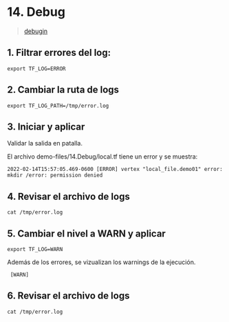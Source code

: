 # 14. Debug <!-- omit in TOC -->
> [debugin](https://www.terraform.io/internals/debugging)
## 1. Filtrar errores del log:

```vim
export TF_LOG=ERROR
```

## 2. Cambiar la ruta de logs
```vim
export TF_LOG_PATH=/tmp/error.log
```

## 3. Iniciar y aplicar

Validar la salida en patalla.

El archivo demo-files/14.Debug/local.tf tiene un error y se muestra:
```vim
2022-02-14T15:57:05.469-0600 [ERROR] vertex "local_file.demo01" error: mkdir /error: permission denied
```
## 4. Revisar el archivo de logs
```vim
cat /tmp/error.log
```
## 5. Cambiar el nivel a WARN y aplicar
```vim
export TF_LOG=WARN
```
Además de los errores, se vizualizan los warnings de la ejecución.
```vim
 [WARN]
```

## 6. Revisar el archivo de logs
```vim
cat /tmp/error.log
```


